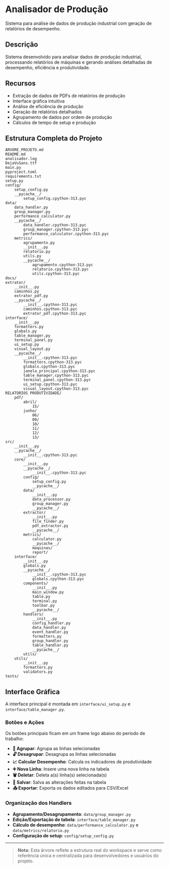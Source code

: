 # Analisador de Produção

Sistema para análise de dados de produção industrial com geração de relatórios de desempenho.

## Descrição
Sistema desenvolvido para analisar dados de produção industrial, processando relatórios de máquinas e gerando análises detalhadas de desempenho, eficiência e produtividade.

## Recursos
- Extração de dados de PDFs de relatórios de produção
- Interface gráfica intuitiva
- Análise de eficiência de produção
- Geração de relatórios detalhados
- Agrupamento de dados por ordem de produção
- Cálculos de tempo de setup e produção

## Estrutura Completa do Projeto

```
ARVORE_PROJETO.md
README.md
analisador.log
DejaVuSans.ttf
main.py
pyproject.toml
requirements.txt
setup.py
config/
    setup_config.py
    __pycache__/
        setup_config.cpython-313.pyc
data/
    data_handler.py
    group_manager.py
    performance_calculator.py
    __pycache__/
        data_handler.cpython-313.pyc
        group_manager.cpython-313.pyc
        performance_calculator.cpython-313.pyc
    metrics/
        agrupamento.py
        __init__.py
        relatorio.py
        utils.py
        __pycache__/
            agrupamento.cpython-313.pyc
            relatorio.cpython-313.pyc
            utils.cpython-313.pyc
docs/
extrator/
    __init__.py
    caminhos.py
    extrator_pdf.py
    __pycache__/
        __init__.cpython-313.pyc
        caminhos.cpython-313.pyc
        extrator_pdf.cpython-313.pyc
interface/
    __init__.py
    formatters.py
    globals.py
    table_manager.py
    terminal_panel.py
    ui_setup.py
    visual_layout.py
    __pycache__/
        __init__.cpython-313.pyc
        formatters.cpython-313.pyc
        globals.cpython-313.pyc
        janela_principal.cpython-313.pyc
        table_manager.cpython-313.pyc
        terminal_panel.cpython-313.pyc
        ui_setup.cpython-313.pyc
        visual_layout.cpython-313.pyc
RELATORIOS PRODUTIVIDADE/
    pdf/
        abril/
            15/
        junho/
            06/
            09/
            10/
            11/
            12/
            13/
src/
    __init__.py
    __pycache__/
        __init__.cpython-313.pyc
    core/
        __init__.py
        __pycache__/
            __init__.cpython-313.pyc
        config/
            setup_config.py
            __pycache__/
        data/
            __init__.py
            data_processor.py
            group_manager.py
            __pycache__/
        extractor/
            __init__.py
            file_finder.py
            pdf_extractor.py
            __pycache__/
        metrics/
            calculator.py
            __pycache__/
            maquinas/
            report/
    interface/
        __init__.py
        globals.py
        __pycache__/
            __init__.cpython-313.pyc
            globals.cpython-313.pyc
        components/
            __init__.py
            main_window.py
            table.py
            terminal.py
            toolbar.py
            __pycache__/
        handlers/
            __init__.py
            config_handler.py
            data_handler.py
            event_handler.py
            formatters.py
            group_handler.py
            table_handler.py
            __pycache__/
        utils/
    utils/
        __init__.py
        formatters.py
        validators.py
tests/
```

## Interface Gráfica

A interface principal é montada em `interface/ui_setup.py` e `interface/table_manager.py`.

### Botões e Ações
Os botões principais ficam em um frame logo abaixo do período de trabalho:

- **🔗 Agrupar**: Agrupa as linhas selecionadas
- **🔓 Desagrupar**: Desagrupa as linhas selecionadas
- **📈 Calcular Desempenho**: Calcula os indicadores de produtividade
- **➕ Nova Linha**: Insere uma nova linha na tabela
- **🗑️ Deletar**: Deleta a(s) linha(s) selecionada(s)
- **💾 Salvar**: Salva as alterações feitas na tabela
- **📤 Exportar**: Exporta os dados editados para CSV/Excel

### Organização dos Handlers
- **Agrupamento/Desagrupamento**: `data/group_manager.py`
- **Edição/Exportação de tabela**: `interface/table_manager.py`
- **Cálculo de desempenho**: `data/performance_calculator.py` e `data/metrics/relatorio.py`
- **Configuração de setup**: `config/setup_config.py`

---

> **Nota:** Esta árvore reflete a estrutura real do workspace e serve como referência única e centralizada para desenvolvedores e usuários do projeto.
